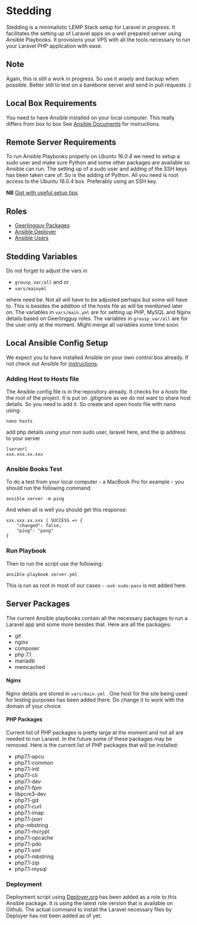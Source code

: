 # Stedding
Stedding is a minimalistic LEMP Stack setup for Laravel *in progress*. It facilitates the setting up of Laravel apps on a well prepared server using Ansible Playbooks. It provisions your VPS with all the tools necessary to run your Laravel PHP application with ease.

## Note
Again, this is still a work in progress. So use it wisely and backup when possible. Better still to test on a barebone server and send in pull requests :)

## Local Box Requirements
You need to have Ansible installed on your local computer. This really differs from box to box See [Ansible Documents](http://docs.ansible.com/ansible/intro_installation.html) for instructions. 

## Remote Server Requirements
To run Ansible Playbooks properly on *Ubuntu 16.0.4* we need to setup a sudo user and make sure Python and some other packages are available so Ansible can run. The setting up of a sudo user and adding of the SSH keys has been taken care of. So is the adding of Python. All you need is root access to the Ubuntu 16.0.4 box. Preferably using an SSH key.

**NB** [Gist with useful setup tips](https://gist.github.com/jasperf/0be4439bbda9a324dd24e7300f357eb4)

## Roles

* [Geerlingguy Packages](https://github.com/geerlingguy)
* [Ansible Deployer](https://github.com/jverdeyen/ansible-deployer-in)
* [Ansible Users](https://github.com/singleplatform-eng/ansible-users)

## Stedding Variables
Do not forget to adjust the vars in 

* `grousp_var/all` and or 
* `vars/mainyml` 

where need be. Not all will have to be adjusted perhaps but some will have to. This is besides the addition of the hosts file as will be mentioned later on. The variables in `vars/main.yml` are for setting up PHP, MySQL and Nginx details based on Geerlingguy roles. The variables in `grousp_var/all` are for the user only at the moment. Might merge all variables some time soon.

## Local Ansible Config Setup

We expect you to have installed Ansible on your own control box already. If not check out Ansible for [instructions](http://docs.ansible.com/ansible/intro_installation.html). 
### Adding Host to Hosts file
The Ansible config file is in the repository already. It checks for a *hosts* file the root of the project. It is put on .gitignore as we do not want to share host details. So you need to add it.
So create and open hosts file with nano using:
````
nano hosts
````
add php details using your non sudo user, laravel here, and the ip address to your server
````
[server]
xxx.xxx.xx.xxx
````
### Ansible Books Test
To do a test from your local computer - a MacBook Pro for example - you should run the following command:
````
ansible server -m ping
````
And when all is well you should get this response:
````
xxx.xxx.xx.xxx | SUCCESS => {
    "changed": false, 
    "ping": "pong"
}
````

### Run Playbook
Then to run the script use the following:
````
ansible-playbook server.yml
````
This is run as root in most of our cases `--ask-sudo-pass` is not added here.
## Server Packages
The current Ansible playbooks contain all the necessary packages to run a Laravel app and some more besides that. Here are all the packages:

* git
* nginx
* composer
* php 7.1
* mariadb
* memcached

#### Nginx
Nginx details are stored in `vars/main.yml` . One host for the site being used for testing purposes has been added there. Do change it to work with the domain of your choice.

#### PHP Packages
Current list of PHP packages is pretty large at the moment and not all are needed to run Laravel. In the future some of these packages may be removed. Here is the current list of PHP packages that will be installed:

* php7.1-apcu
* php7.1-common
* php7.1-intl
* php7.1-cli
* php7.1-dev
* php7.1-fpm
* libpcre3-dev
* php7.1-gd
* php7.1-curl
* php7.1-imap
* php7.1-json
* php-mbstring
* php7.1-mcrypt
* php7.1-opcache
* php7.1-pdo
* php7.1-xml
* php7.1-mbstring
* php7.1-zip
* php7.1-mysql

### Deployment
Deployment script using [Deployer.org](https://deployer.org/) has been added as a role to this Ansible package. It is using the latest role version that is available on Github. The actual command to install the Laravel necessary files by Deployer has not been added as of yet.